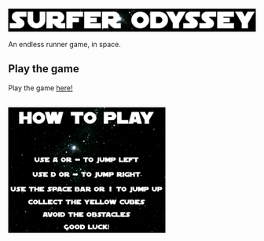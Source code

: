 ![title](images/title.png)

An endless runner game, in space.

## Play the game

Play the game [here!](https://sapienzainteractivegraphicscourse.github.io/final-project-davide/)

<br>
<img src="./images/how_to_play.png" alt="how to play" width="320">